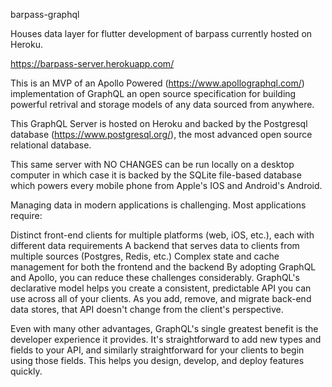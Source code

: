 barpass-graphql

Houses data layer for flutter development of barpass currently hosted on Heroku.

https://barpass-server.herokuapp.com/

This is an MVP of an Apollo Powered (https://www.apollographql.com/) implementation of GraphQL an open source specification for building powerful retrival and storage models of any data sourced from anywhere.

This GraphQL Server is hosted on Heroku and backed by the Postgresql database (https://www.postgresql.org/), the most advanced open source relational database.

This same server with NO CHANGES can be run locally on a desktop computer in which case it is backed by the SQLite file-based database which powers every mobile phone from Apple's IOS and Android's Android.

Managing data in modern applications is challenging. Most applications require:

Distinct front-end clients for multiple platforms (web, iOS, etc.), each with different data requirements
A backend that serves data to clients from multiple sources (Postgres, Redis, etc.)
Complex state and cache management for both the frontend and the backend
By adopting GraphQL and Apollo, you can reduce these challenges considerably. GraphQL's declarative model helps you create a consistent, predictable API you can use across all of your clients. As you add, remove, and migrate back-end data stores, that API doesn't change from the client's perspective.

Even with many other advantages, GraphQL's single greatest benefit is the developer experience it provides. It's straightforward to add new types and fields to your API, and similarly straightforward for your clients to begin using those fields. This helps you design, develop, and deploy features quickly.
